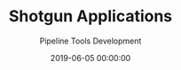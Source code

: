 ---
title: 'Shotgun Applications'
subtitle: 'Pipeline Tools Development'
category: Coding
date: 2019-06-05 00:00:00
description: This page is a demo that shows everything you can do inside portfolio and blog posts.
featured_image: '/images/projects/shotgun/shotgun-thumb-1920x1000.webp'
---